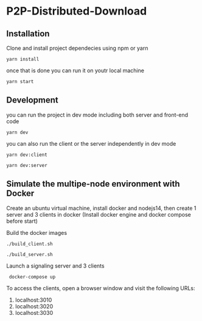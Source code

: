 # P2P-Distributed-Download

## Installation
Clone and install project dependecies using npm or yarn

```yarn install```

once that is done you can run it on youtr local machine

```yarn start```

## Development
you can run the project in dev mode including both server and front-end code

``` yarn dev ```

you can also run the client or the server independently in dev mode

```yarn dev:client```

```yarn dev:server```

## Simulate the multipe-node environment with Docker
Create an ubuntu virtual machine, install docker and nodejs14, then create 1 server and 3 clients in docker
(Install docker engine and docker compose before start)

Build the docker images

```./build_client.sh ```

```./build_server.sh ```

Launch a signaling server and 3 clients

``` docker-compose up```

To access the clients, open a browser window and visit the following URLs:

1. localhost:3010
1. localhost:3020
1. localhost:3030
